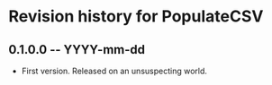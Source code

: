 # Revision history for PopulateCSV

## 0.1.0.0 -- YYYY-mm-dd

* First version. Released on an unsuspecting world.
